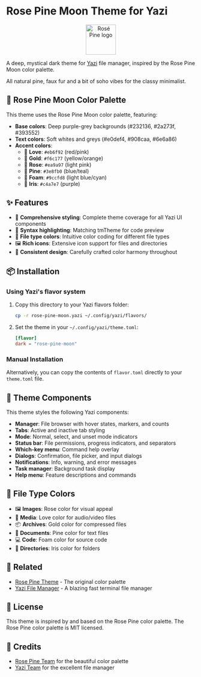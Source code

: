 # Rose Pine Moon Theme for Yazi

<div align="center">
  <img src="https://github.com/rose-pine/rose-pine-theme/raw/main/assets/icon.png" width="80" alt="Rosé Pine logo">
</div>

A deep, mystical dark theme for [Yazi](https://github.com/sxyazi/yazi) file manager, inspired by the Rose Pine Moon color palette.

All natural pine, faux fur and a bit of soho vibes for the classy minimalist.

## 🌙 Rose Pine Moon Color Palette

This theme uses the Rose Pine Moon color palette, featuring:

- **Base colors**: Deep purple-grey backgrounds (#232136, #2a273f, #393552)
- **Text colors**: Soft whites and greys (#e0def4, #908caa, #6e6a86)
- **Accent colors**: 
  - 🌹 **Love**: `#eb6f92` (red/pink)
  - 🌻 **Gold**: `#f6c177` (yellow/orange)
  - 🌸 **Rose**: `#ea9a97` (light pink)
  - 🌲 **Pine**: `#3e8fb0` (blue/teal)
  - 🫧 **Foam**: `#9ccfd8` (light blue/cyan)
  - 💜 **Iris**: `#c4a7e7` (purple)

## ✨ Features

- 🎨 **Comprehensive styling**: Complete theme coverage for all Yazi UI components
- 📄 **Syntax highlighting**: Matching tmTheme for code preview
- 🌈 **File type colors**: Intuitive color coding for different file types
- 🖼️ **Rich icons**: Extensive icon support for files and directories
- 🎯 **Consistent design**: Carefully crafted color harmony throughout

## 📦 Installation

### Using Yazi's flavor system

1. Copy this directory to your Yazi flavors folder:
   ```bash
   cp -r rose-pine-moon.yazi ~/.config/yazi/flavors/
   ```

2. Set the theme in your `~/.config/yazi/theme.toml`:
   ```toml
   [flavor]
   dark = "rose-pine-moon"
   ```

### Manual Installation

Alternatively, you can copy the contents of `flavor.toml` directly to your `theme.toml` file.

## 🎨 Theme Components

This theme styles the following Yazi components:

- **Manager**: File browser with hover states, markers, and counts
- **Tabs**: Active and inactive tab styling
- **Mode**: Normal, select, and unset mode indicators
- **Status bar**: File permissions, progress indicators, and separators
- **Which-key menu**: Command help overlay
- **Dialogs**: Confirmation, file picker, and input dialogs
- **Notifications**: Info, warning, and error messages
- **Task manager**: Background task display
- **Help menu**: Feature descriptions and commands

## 🌈 File Type Colors

- 🖼️ **Images**: Rose color for visual appeal
- 🎵 **Media**: Love color for audio/video files
- 📦 **Archives**: Gold color for compressed files
- 📄 **Documents**: Pine color for text files
- 💻 **Code**: Foam color for source code
- 📁 **Directories**: Iris color for folders

## 🔗 Related

- [Rose Pine Theme](https://rosepinetheme.com/) - The original color palette
- [Yazi File Manager](https://github.com/sxyazi/yazi) - A blazing fast terminal file manager

## 📜 License

This theme is inspired by and based on the Rose Pine color palette. The Rose Pine color palette is MIT licensed.

## 🙏 Credits

- [Rose Pine Team](https://github.com/rose-pine) for the beautiful color palette
- [Yazi Team](https://github.com/sxyazi/yazi) for the excellent file manager
